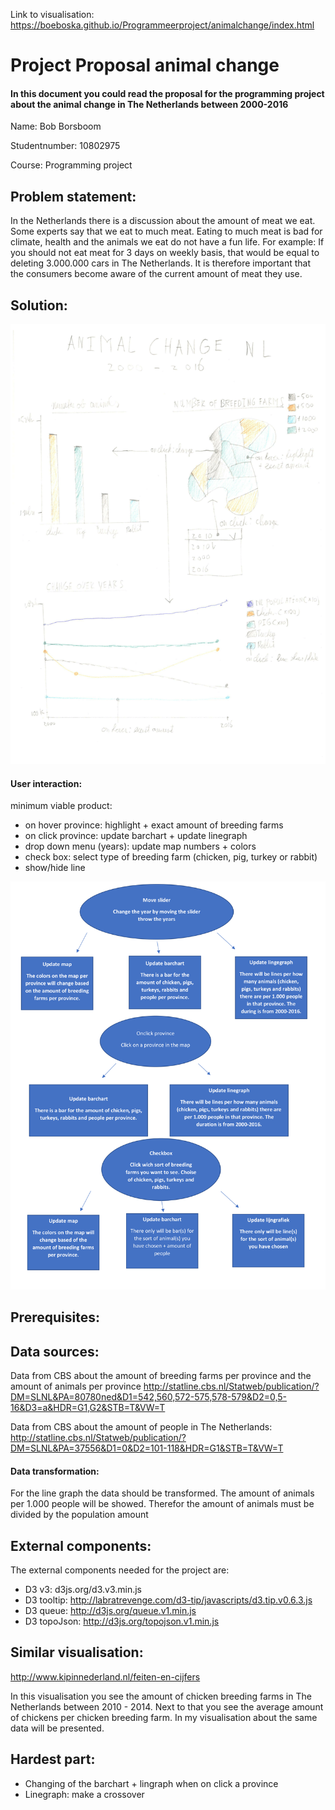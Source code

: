 Link to visualisation: https://boeboska.github.io/Programmeerproject/animalchange/index.html



Project Proposal animal change
===============================

#### In this document you could read the proposal for the programming project about the animal change in The Netherlands between 2000-2016
Name: Bob Borsboom

Studentnumber: 10802975

Course: Programming project

Problem statement:
-----------------------
In the Netherlands there is a discussion about the amount of meat we eat. Some experts say that we eat to much meat. Eating to much meat is bad for climate, health and the animals we eat do not have a fun life.
For example: If you should not eat meat for 3 days on weekly basis, that would be equal to deleting 3.000.000 cars in The Netherlands.
It is therefore important that the consumers become aware of the current amount of meat they use.


Solution:
-----------------------
![](doc/sketch.png)


#### User interaction:

minimum viable product:
- on hover province: highlight + exact amount of breeding farms
- on click province: update barchart + update linegraph
- drop down menu (years): update map numbers + colors
- check box: select type of breeding farm (chicken, pig, turkey or rabbit) 
- show/hide line

![](doc/tech.png)

Prerequisites:
-----------------------

## Data sources:
Data from CBS about the amount of breeding farms per province and the amount of animals per province
http://statline.cbs.nl/Statweb/publication/?DM=SLNL&PA=80780ned&D1=542,560,572-575,578-579&D2=0,5-16&D3=a&HDR=G1,G2&STB=T&VW=T

Data from CBS about the amount of people in The Netherlands:
http://statline.cbs.nl/Statweb/publication/?DM=SLNL&PA=37556&D1=0&D2=101-118&HDR=G1&STB=T&VW=T


#### Data transformation:
For the line graph the data should be transformed. The amount of animals per 1.000 people will be showed. Therefor the amount of animals must be divided by the population amount

## External components:
The external components needed for the project are:
- D3 v3: d3js.org/d3.v3.min.js
- D3 tooltip: http://labratrevenge.com/d3-tip/javascripts/d3.tip.v0.6.3.js
- D3 queue: http://d3js.org/queue.v1.min.js
- D3 topoJson: http://d3js.org/topojson.v1.min.js

## Similar visualisation: 
http://www.kipinnederland.nl/feiten-en-cijfers

In this visualisation you see the amount of chicken breeding farms in The Netherlands between 2010 - 2014. Next to that you see the average amount of chickens per chicken breeding farm.
In my visualisation about the same data will be presented.

## Hardest part:
- Changing of the barchart + lingraph when on click a province
- Linegraph: make a crossover 




